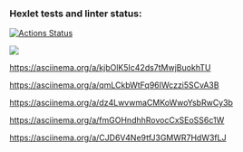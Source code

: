 ### Hexlet tests and linter status:
[![Actions Status](https://github.com/YuriNotPickle/frontend-project-44/actions/workflows/hexlet-check.yml/badge.svg)](https://github.com/YuriNotPickle/frontend-project-44/actions)

<a href="https://codeclimate.com/github/YuriNotPickle/frontend-project-44/maintainability"><img src="https://api.codeclimate.com/v1/badges/b8cc55f5cf1e79d2eeb7/maintainability" /></a>

https://asciinema.org/a/kjbOlK5Ic42ds7tMwjBuokhTU

https://asciinema.org/a/qmLCkbWtFq96IWczzi5SCvA3B

https://asciinema.org/a/dz4LwvwmaCMKoWwoYsbRwCy3b

https://asciinema.org/a/fmGOHndhhRovocCxSEoSS6c1W

https://asciinema.org/a/CJD6V4Ne9tfJ3GMWR7HdW3fLJ
